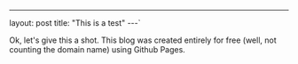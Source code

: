 ---
layout: post
title: "This is a test"
---`

Ok, let's give this a shot. This blog was created entirely for free (well, not counting the domain name) using Github Pages.